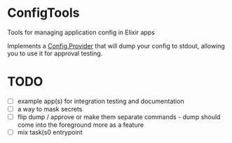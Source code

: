 # ConfigTools

Tools for managing application config in Elixir apps

Implements a [Config.Provider](https://hexdocs.pm/elixir/main/Config.Provider.html) that will dump your config to stdout, allowing you to use it for approval testing.

# TODO

- [ ] example app(s) for integration testing and documentation
- [ ] a way to mask secrets
- [ ] flip dump / approve or make them separate commands - dump should come into the foreground more as a feature
- [ ] mix task(s0 entrypoint
